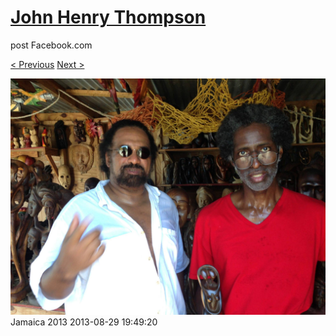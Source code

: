 # [John Henry Thompson](../README.md)
post Facebook.com

[< Previous](2013-08-29-9.md) [Next >](2013-08-29-11.md)

[![](../media/2013-08-29/Jamaica-2021.jpg)](../README.md)
Jamaica 2013
2013-08-29 19:49:20